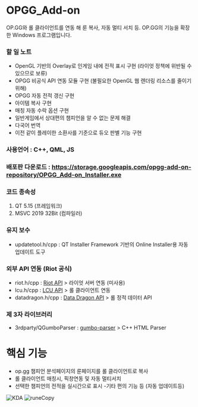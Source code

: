 # OPGG_Add-on
OP.GG와 롤 클라이언트를 연동 해 룬 복사, 자동 멀티 서치 등. OP.GG의 기능을 확장 한 Windows 프로그램입니다.


### 할 일 노트
  - OpenGL 기반의 Overlay로 인게임 내에 전적 표시 구현 (라이엇 정책에 위반될 수 있으므로 보류)
  - OPGG 비공식 API 연동 모듈 구현 (불필요한 OpenGL 웹 렌더링 리소스를 줄이기위해)
  - OPGG 자동 전적 갱신 구현
  - 아이템 복사 구현
  - 매칭 자동 수락 옵션 구현
  - 일반게임에서 상대편의 챔피언을 알 수 없는 문제 해결
  - 다국어 번역
  - 이전 같이 플레이한 소환사를 기준으로 듀오 판별 기능 구현

### 사용언어 : C++, QML, JS 

### 배포판 다운로드 : https://storage.googleapis.com/opgg-add-on-repository/OPGG_Add-on_Installer.exe

### 코드 종속성
1. QT 5.15 (프레임워크)
2. MSVC 2019 32Bit (컴파일러)

### 유지 보수
- updatetool.h/cpp : QT Installer Framework 기반의 Online Installer용 자동 업데이트 도구

### 외부 API 연동 (Riot 공식)
- riot.h/cpp : [Riot API](https://developer.riotgames.com/apis) > 라이엇 서버 연동 (미사용)
- lcu.h/cpp : [LCU API](https://riot-api-libraries.readthedocs.io/en/latest/lcu.html) > 롤 클라이언트 연동
- datadragon.h/cpp : [Data Dragon API](https://developer.riotgames.com/docs/lol#data-dragon) > 롤 정적 데이터 API

### 제 3자 라이브러리
- 3rdparty/QGumboParser : [gumbo-parser](https://github.com/google/gumbo-parser) > C++ HTML Parser

# 핵심 기능
- op.gg 챔피언 분석페이지의 룬페이지를 롤 클라이언트로 복사
- 롤 클라이언트 매칭시, 픽창연동 및 자동 멀티서치
- 선택한 챔피언의 전적을 실시간으로 표시
-기타 편의 기능 등 (자동 업데이트등)

![KDA](https://user-images.githubusercontent.com/45027993/83393479-d01aee00-a431-11ea-95dc-491e62b075ae.JPG)
![runeCopy](https://user-images.githubusercontent.com/45027993/82983614-62cf1d80-a02b-11ea-94b4-d085744aab8c.png)
